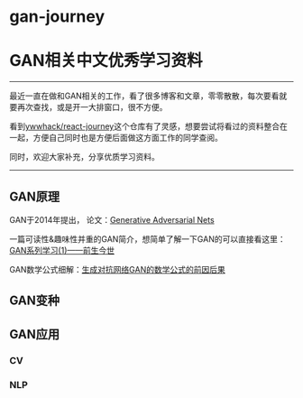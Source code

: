 # gan-journey
# GAN相关中文优秀学习资料
***
最近一直在做和GAN相关的工作，看了很多博客和文章，零零散散，每次要看就要再次查找，或是开一大排窗口，很不方便。

看到[ywwhack/react-journey](https://github.com/ywwhack/react-journey)这个仓库有了灵感，想要尝试将看过的资料整合在一起，方便自己同时也是方便后面做这方面工作的同学查阅。

同时，欢迎大家补充，分享优质学习资料。
***
## GAN原理
GAN于2014年提出，
论文：[Generative Adversarial Nets](http://papers.nips.cc/paper/5423-generative-adversarial-nets) 

一篇可读性&趣味性并重的GAN简介，想简单了解一下GAN的可以直接看这里：[GAN系列学习(1)——前生今世](https://mp.weixin.qq.com/s?__biz=MzUyMjE2MTE0Mw==&mid=2247484964&idx=1&sn=a859222f408a991dbade1909917595ae&chksm=f9d158bccea6d1aa5a7afb17d39c704d719a7b47613250bff50928343fe49a63a72c27e7bab0&scene=21#wechat_redirect)

GAN数学公式细解：[生成对抗网络GAN的数学公式的前因后果](https://blog.csdn.net/liuweizj12/article/details/73741434)


## GAN变种


## GAN应用
### CV
### NLP
